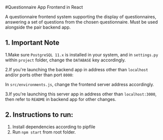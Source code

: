 #Questionnaire App Frontend in React

A questionnaire frontend system supporting the display of questionnaires, answering a set of questions from the chosen questionnaire.
Must be used alongside the pair backend app.


## 1. Important Note
1.Make sure `PostgreSQL 11.x` is installed in your system, and in `settings.py` within `project` folder, change the `DATABASE` key accordingly.

2.If you're launching the backend app in address other than `localhost` and/or ports other than port `8000`:

In `src/environments.js`, change the frontend server address accordingly.

3.If you're launching this server app in address other than `localhost:3000`, then refer to `README` in backend app
for other changes.

## 2. Instructions to run:
1. Install dependencies according to pipfile
2. Run `npm start` from root folder.
